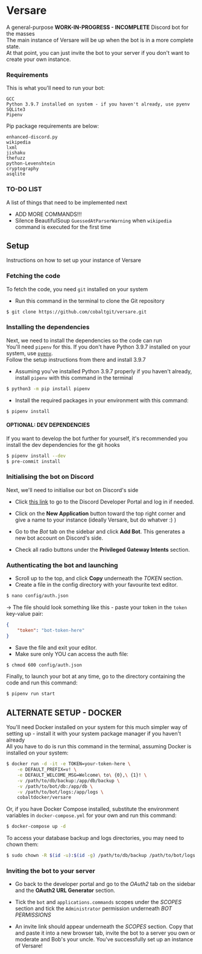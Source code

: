 # Versare

A general-purpose **WORK-IN-PROGRESS - INCOMPLETE** Discord bot for the masses  
The main instance of Versare will be up when the bot is in a more complete state.  
At that point, you can just invite the bot to your server if you don't want to create your own instance.

### Requirements

This is what you'll need to run your bot:  
```
GCC
Python 3.9.7 installed on system - if you haven't already, use pyenv
SQLite3
Pipenv
```

Pip package requirements are below:  
```
enhanced-discord.py
wikipedia
lxml
jishaku
thefuzz
python-Levenshtein
cryptography
asqlite
```

### TO-DO LIST
A list of things that need to be implemented next
* ADD MORE COMMANDS!!!
* Silence BeautifulSoup `GuessedAtParserWarning` when `wikipedia` command is executed for the first time


## Setup

Instructions on how to set up your instance of Versare

### Fetching the code

To fetch the code, you need `git` installed on your system  
* Run this command in the terminal to clone the Git repository  
```bash
$ git clone https://github.com/cobaltgit/versare.git
```

### Installing the dependencies

Next, we need to install the dependencies so the code can run  
You'll need `pipenv` for this. If you don't have Python 3.9.7 installed on your system, use [`pyenv`](https://github.com/pyenv/pyenv).  
Follow the setup instructions from there and install 3.9.7

* Assuming you've installed Python 3.9.7 properly if you haven't already, install `pipenv` with this command in the terminal
```bash
$ python3 -m pip install pipenv
```

* Install the required packages in your environment with this command:
```bash
$ pipenv install
```

#### OPTIONAL: DEV DEPENDENCIES
If you want to develop the bot further for yourself, it's recommended you install the dev dependencies for the git hooks
```bash
$ pipenv install --dev
$ pre-commit install
```

### Initialising the bot on Discord

Next, we'll need to initialise our bot on Discord's side   
* Click [this link](https://discord.com/developers/applications) to go to the Discord Developer Portal and log in if needed.  

* Click on the **New Application** button toward the top right corner and give a name to your instance (ideally Versare, but do whatver :) )  
* Go to the *Bot* tab on the sidebar and click **Add Bot**. This generates a new bot account on Discord's side.  
* Check all radio buttons under the **__Privileged Gateway Intents__** section.

### Authenticating the bot and launching

* Scroll up to the top, and click **Copy** underneath the *TOKEN* section.  
* Create a file in the config directory with your favourite text editor.  
```bash
$ nano config/auth.json
```
-> The file should look something like this - paste your token in the `token` key-value pair:  
```json
{
    "token": "bot-token-here"
}
```
* Save the file and exit your editor.  
* Make sure only YOU can access the auth file:
```bash
$ chmod 600 config/auth.json
```

Finally, to launch your bot at any time, go to the directory containing the code and run this command:  
```bash
$ pipenv run start
```

## ALTERNATE SETUP - DOCKER

You'll need Docker installed on your system for this much simpler way of setting up - install it with your system package manager if you haven't already  
All you have to do is run this command in the terminal, assuming Docker is installed on your system:
```bash
$ docker run -d -it -e TOKEN=your-token-here \
    -e DEFAULT_PREFIX=v! \
    -e DEFAULT_WELCOME_MSG=Welcome\ to\ {0},\ {1}! \
    -v /path/to/db/backup:/app/db/backup \
    -v /path/to/bot/db:/app/db \
    -v /path/to/bot/logs:/app/logs \
    cobaltdocker/versare
```

Or, if you have Docker Compose installed, substitute the environment variables in `docker-compose.yml` for your own and run this command:
```bash
$ docker-compose up -d
```

To access your database backup and logs directories, you may need to chown them:
```bash
$ sudo chown -R $(id -u):$(id -g) /path/to/db/backup /path/to/bot/logs
```

### Inviting the bot to your server

* Go back to the developer portal and go to the *OAuth2* tab on the sidebar and the **__OAuth2 URL Generator__** section.  

* Tick the `bot` and `applications.commands` scopes under the *SCOPES* section and tick the `Administrator` permission underneath *BOT PERMISSIONS*  
  
* An invite link should appear underneath the *SCOPES* section. Copy that and paste it into a new browser tab, invite the bot to a server you own or moderate and Bob's your uncle. You've successfully set up an instance of Versare!